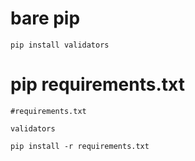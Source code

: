 


# bare pip

```
pip install validators
```


# pip requirements.txt

```
#requirements.txt

validators

```

```
pip install -r requirements.txt
```